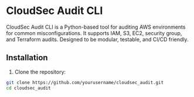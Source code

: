 # CloudSec Audit CLI

CloudSec Audit CLI is a Python-based tool for auditing AWS environments for common misconfigurations. It supports IAM, S3, EC2, security group, and Terraform audits. Designed to be modular, testable, and CI/CD friendly.

## Installation

1. Clone the repository:

```bash
git clone https://github.com/yourusername/cloudsec_audit.git
cd cloudsec_audit
